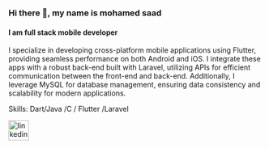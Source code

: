 ### Hi there 👋, my name is mohamed saad
#### I am full stack mobile developer 
I specialize in developing cross-platform mobile applications using Flutter, providing seamless performance on both Android and iOS. I integrate these apps with a robust back-end built with Laravel, utilizing APIs for efficient communication between the front-end and back-end. Additionally, I leverage MySQL for database management, ensuring data consistency and scalability for modern applications.


Skills: Dart/Java /C / Flutter /Laravel



[<img src='https://cdn.jsdelivr.net/npm/simple-icons@3.0.1/icons/linkedin.svg' alt='linkedin' height='40'>](https://www.linkedin.com/in/mohamed-saad-a72bb9220/)  

